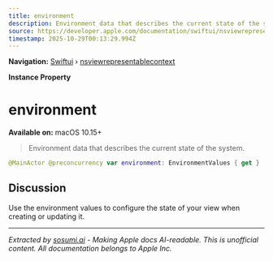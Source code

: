 ```yaml
---
title: environment
description: Environment data that describes the current state of the system.
source: https://developer.apple.com/documentation/swiftui/nsviewrepresentablecontext/environment
timestamp: 2025-10-29T00:13:29.994Z
---
```


**Navigation:** [Swiftui](/documentation/swiftui) › [nsviewrepresentablecontext](/documentation/swiftui/nsviewrepresentablecontext)

**Instance Property**

# environment

**Available on:** macOS 10.15+

> Environment data that describes the current state of the system.

```swift
@MainActor @preconcurrency var environment: EnvironmentValues { get }
```

## Discussion

Use the environment values to configure the state of your view when creating or updating it.

---

*Extracted by [sosumi.ai](https://sosumi.ai) - Making Apple docs AI-readable.*
*This is unofficial content. All documentation belongs to Apple Inc.*
